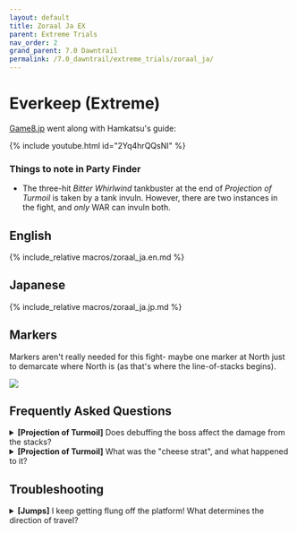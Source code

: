 ```yaml
---
layout: default
title: Zoraal Ja EX
parent: Extreme Trials
nav_order: 2
grand_parent: 7.0 Dawntrail
permalink: /7.0_dawntrail/extreme_trials/zoraal_ja/
---
```


# Everkeep (Extreme)

[Game8.jp](https://game8.jp/ff14/622454) went along with Hamkatsu's guide:

{% include youtube.html id="2Yq4hrQQsNI" %}

### Things to note in Party Finder

- The three-hit *Bitter Whirlwind* tankbuster at the end of *Projection of 
  Turmoil* is taken by a tank invuln. However, there are two instances in the 
  fight, and *only* WAR can invuln both.

## English

{% include_relative macros/zoraal_ja.en.md %}

## Japanese

{% include_relative macros/zoraal_ja.jp.md %}

## Markers

Markers aren't really needed for this fight- maybe one marker at North just to
demarcate where North is (as that's where the line-of-stacks begins).

![]({{site.baseurl}}/images/7.0_dawntrail/zoraal_ja/markers.jpg)

## Frequently Asked Questions

<details markdown=block>
<summary>
  <b>[Projection of Turmoil]</b> Does debuffing the boss affect the damage from
  the stacks?
</summary>
<table>
  <tr>
    <td>
      <p>Yes, the damage source is still Zoraal Ja, so debuffs like <em>Addle,
      Dismantle, Feint, and Reprisal</em> will lower the stack damage.</p>
    </td>
  </tr>
</table>
</details>

<details markdown=block>
<summary>
  <b>[Projection of Turmoil]</b> What was the "cheese strat", and what happened to it?
</summary>
<table>
  <tr>
    <td>
      <p>On release, the debuffs that players got during <em>Projection of 
      Turmoil</em> would simply disappear if the timer expired without being
      triggered.</p>
      <p>This might seem okay because the "line-of-stacks" sweeps over the 
      arena, however, because the "death wall" in this instance is just a DoT,
      players discovered you could just step out <em>into</em> the death wall,
      avoiding the "line-of-stacks" altogether, and the debuffs would disappear
      without triggering anything.</p>
      <p>This was identified as an issue, and <a href="https://na.finalfantasyxiv.com/lodestone/news/detail/6495aeb93d82245a8d7fe5aaee9e0d9f1121db0b">
      hotfixed about a week</a> after early access.</p>
      <p>Now, the stack triggers when the debuff's timer expires, invalidating 
      this method.</p>
      {% include youtube.html id="DFkauys7bWE" %}
    </td>
  </tr>
</table>
</details>

## Troubleshooting

<details markdown=block>
<summary>
  <b>[Jumps]</b> I keep getting flung off the platform! What determines the direction of travel?
</summary>
<table>
  <tr>
    <td>
      <p>There are two sets of jumps in the encounter:</p>
      <ol>
        <li>The paired jumps (with the white circles).
          <ul>
            <li>If the circles are centered on you, you just get thrown up and 
            down.</li>
            <li>If they are <em>not</em> centered on you, then you get thrown 
            from where <em>your partner</em> (whom the circle is centered on), 
            is standing.</li>
          </ul>
        </li>
        <li>The green tornado on the ground.
          <ul>
            <li>You get thrown from the center of the tornado.</li>
          </ul>
        </li>
      </ol>
    </td>
    <td style="text-align:center">
      <img src="{{site.baseurl}}/images/7.0_dawntrail/zoraal_ja/jump_faq_1.jpg">
      <img src="{{site.baseurl}}/images/7.0_dawntrail/zoraal_ja/jump_faq_2.jpg">
    </td>
  </tr>
</table>
</details>

<script data-goatcounter="https://xivjpraids.goatcounter.com/count"
        async src="//gc.zgo.at/count.js"></script>
